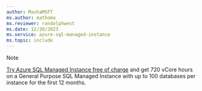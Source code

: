 ```yaml
---
author: MashaMSFT
ms.author: mathoma
ms.reviewer: randolphwest
ms.date: 12/20/2023
ms.service: azure-sql-managed-instance
ms.topic: include
---
```


> [!NOTE]  
> [Try Azure SQL Managed Instance free of charge](../managed-instance/free-offer.md) and get 720 vCore hours on a General Purpose SQL Managed Instance with up to 100 databases per instance for the first 12 months. 
